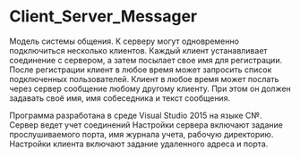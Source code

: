 # Client_Server_Messager

Модель системы общения. 
К серверу могут одновременно подключиться несколько клиентов. Каждый клиент устанавливает соединение с сервером, а затем посылает свое имя для регистрации. После регистрации клиент в любое время может запросить список подключенных пользователей. Клиент в любое время может послать через сервер сообщение любому другому клиенту.
При этом он должен задавать своё имя, имя собеседника и текст сообщения.

Программа разработана в среде Visual Studio 2015 на языке С№.
Сервер ведет учет соединений 
Настройки сервера включают задание прослушиваемого порта, имя журнала учета, рабочую директорию.
Настройки клиента включают задание удаленного адреса и порта.
